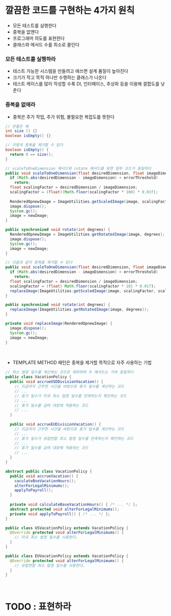 # 깔끔한 코드를 구현하는 4가지 원칙
- 모든 테스트를 실행한다
- 중복을 없앤다
- 프로그래머 의도를 표현한다
- 클래스와 메서드 수를 최소로 줄인다

### 모든 테스트를 실행하라
- 테스트 가능한 시스템을 만들려고 애쓰면 설계 품질이 높아진다
- 크기가 작고 목적 하나만 수행하는 클래스가 나온다
- 테스트 케이스를 많이 작성할 수록 DI, 인터페이스, 추상화 등을 이용해 결합도를 낮춘다

### 중복을 없애라
- 중복은 추가 작업, 추가 위험, 불필요한 복잡도를 뜻한다
``` java
// 안좋은 예
int size () {}
boolean isEmpty() {}
```

``` java
// 이렇게 중복을 제거할 수 있다
boolean isEmpty() {
  return 0 == size();
}
```

``` java
// scaleToOneDimension 메서드와 rotate 메서드를 보면 일부 코드가 동일하다
public void scaleToOneDimension(float desiredDimension, float imageDimension) {
  if (Math.abs(desiredDimension - imageDimension) < errorThreshold)
    return;
  float scalingFactor = desiredDimension / imageDimension;
  scalingFactor = (float)(Math.floor(scalingFactor * 100) * 0.01f);
  
  RenderedOpnewImage = ImageUtilities.getScaledImage(image, scalingFactor, scalingFactor);
  image.dispose();
  System.gc();
  image = newImage;
}

public synchronized void rotate(int degrees) {
  RenderedOpnewImage = ImageUtilities.getRotatedImage(image, degrees);
  image.dispose();
  System.gc();
  image = newImage;
}
```

``` java
// 다음과 같이 중복을 제거할 수 있다
public void scaleToOneDimension(float desiredDimension, float imageDimension) {
  if (Math.abs(desiredDimension - imageDimension) < errorThreshold)
    return;
  float scalingFactor = desiredDimension / imageDimension;
  scalingFactor = (float) Math.floor(scalingFactor * 10) * 0.01f);
  replaceImage(ImageUtilities.getScaledImage(image, scalingFactor, scalingFactor));
}

public synchronized void rotate(int degrees) {
  replaceImage(ImageUtilities.getRotatedImage(image, degrees));
}

private void replaceImage(RenderedOpnewImage) {
  image.dispose();
  System.gc();
  image = newImage;
}
```

<br>

- TEMPLATE METHOD 패턴은 중복을 제거할 목적으로 자주 사용하는 기법
```java
// 최소 법정 일수를 계산하는 코드만 제외하며 두 메서드는 거의 동일하다
public class VacationPolicy {
  public void accrueUSDDivisionVacation() {
    // 지금까지 근무한 시간을 바탕으로 휴가 일수를 계산하는 코드
    // ...
    // 휴가 일수가 미국 최소 법정 일수를 만족하는지 확인하는 코드
    // ...
    // 휴가 일수를 급여 대장에 적용하는 코드
    // ...
  }
  
  public void accrueEUDivisionVacation() {
    // 지금까지 근무한 시간을 바탕으로 휴가 일수를 계산하는 코드
    // ...
    // 휴가 일수가 유럽연합 최소 법정 일수를 만족하는지 확인하는 코드
    // ...
    // 휴가 일수를 급여 대장에 적용하는 코드
    // ...
  }
}
```

``` java
abstract public class VacationPolicy {
  public void accrueVacation() {
    caculateBseVacationHours();
    alterForLegalMinimums();
    applyToPayroll();
  }
  
  private void calculateBaseVacationHours() { /* ... */ };
  abstract protected void alterForLegalMinimums();
  private void applyToPayroll() { /* ... */ };
}

public class USVacationPolicy extends VacationPolicy {
  @Override protected void alterForLegalMinimums() {
    // 미국 최소 법정 일수를 사용한다.
  }
}

public class EUVacationPolicy extends VacationPolicy {
  @Override protected void alterForLegalMinimums() {
    // 유럽연합 최소 법정 일수를 사용한다.
  }
}
```

<br>

# TODO : 표현하라










